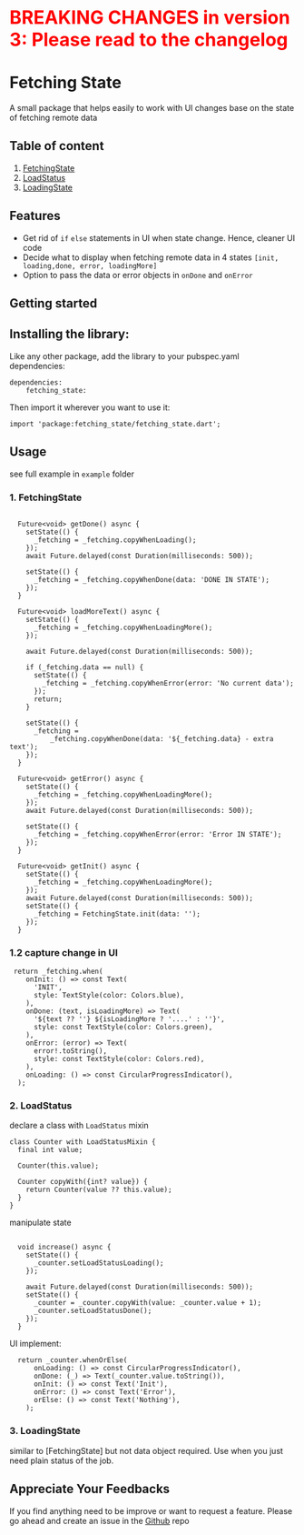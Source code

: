 <font size="6" color="red">**BREAKING CHANGES in version 3: Please read to the changelog**</font>

# Fetching State

A small package that helps easily to work with UI changes base on the state of fetching remote data

## Table of content

1.  [FetchingState](#fetchingstate)
2.  [LoadStatus](#loadstatus)
3.  [LoadingState](#loadingstate)

## Features

- Get rid of `if` `else` statements in UI when state change. Hence, cleaner UI code
- Decide what to display when fetching remote data in 4 states `[init, loading,done, error, loadingMore]`
- Option to pass the data or error objects in `onDone` and `onError`

## Getting started

## Installing the library:

Like any other package, add the library to your pubspec.yaml dependencies:

```
dependencies:
    fetching_state:
```

Then import it wherever you want to use it:

```
import 'package:fetching_state/fetching_state.dart';
```

## Usage

see full example in `example` folder

### <a name="fetchingstate"></a>1. FetchingState

```

  Future<void> getDone() async {
    setState(() {
      _fetching = _fetching.copyWhenLoading();
    });
    await Future.delayed(const Duration(milliseconds: 500));

    setState(() {
      _fetching = _fetching.copyWhenDone(data: 'DONE IN STATE');
    });
  }

  Future<void> loadMoreText() async {
    setState(() {
      _fetching = _fetching.copyWhenLoadingMore();
    });

    await Future.delayed(const Duration(milliseconds: 500));

    if (_fetching.data == null) {
      setState(() {
        _fetching = _fetching.copyWhenError(error: 'No current data');
      });
      return;
    }

    setState(() {
      _fetching =
          _fetching.copyWhenDone(data: '${_fetching.data} - extra text');
    });
  }

  Future<void> getError() async {
    setState(() {
      _fetching = _fetching.copyWhenLoadingMore();
    });
    await Future.delayed(const Duration(milliseconds: 500));

    setState(() {
      _fetching = _fetching.copyWhenError(error: 'Error IN STATE');
    });
  }

  Future<void> getInit() async {
    setState(() {
      _fetching = _fetching.copyWhenLoadingMore();
    });
    await Future.delayed(const Duration(milliseconds: 500));
    setState(() {
      _fetching = FetchingState.init(data: '');
    });
  }
```

### 1.2 capture change in UI

```
 return _fetching.when(
    onInit: () => const Text(
      'INIT',
      style: TextStyle(color: Colors.blue),
    ),
    onDone: (text, isLoadingMore) => Text(
      '${text ?? ''} ${isLoadingMore ? '....' : ''}',
      style: const TextStyle(color: Colors.green),
    ),
    onError: (error) => Text(
      error!.toString(),
      style: const TextStyle(color: Colors.red),
    ),
    onLoading: () => const CircularProgressIndicator(),
  );
```

### <a name="loadstatus"></a>2. LoadStatus

declare a class with `LoadStatus` mixin

```
class Counter with LoadStatusMixin {
  final int value;

  Counter(this.value);

  Counter copyWith({int? value}) {
    return Counter(value ?? this.value);
  }
}
```

manipulate state

```

  void increase() async {
    setState(() {
      _counter.setLoadStatusLoading();
    });

    await Future.delayed(const Duration(milliseconds: 500));
    setState(() {
      _counter = _counter.copyWith(value: _counter.value + 1);
      _counter.setLoadStatusDone();
    });
  }
```

UI implement:

```
  return _counter.whenOrElse(
      onLoading: () => const CircularProgressIndicator(),
      onDone: (_) => Text(_counter.value.toString()),
      onInit: () => const Text('Init'),
      onError: () => const Text('Error'),
      orElse: () => const Text('Nothing'),
    );
```

### <a name="loadingstate"></a>3. LoadingState

similar to [FetchingState] but not data object required. Use when you just need plain status of the job.

## Appreciate Your Feedbacks

If you find anything need to be improve or want to request a feature. Please go ahead and create an issue in the [Github](https://github.com/samderlust/fetching_state) repo
